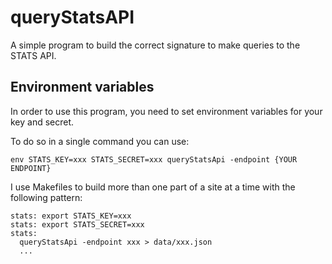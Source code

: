 # queryStatsAPI
A simple program to build the correct signature to make queries to the STATS API.

## Environment variables

In order to use this program, you need to set environment variables for your key and secret. 

To do so in a single command you can use:

```
env STATS_KEY=xxx STATS_SECRET=xxx queryStatsApi -endpoint {YOUR ENDPOINT}
```

I use Makefiles to build more than one part of a site at a time with the following pattern:

```
stats: export STATS_KEY=xxx
stats: export STATS_SECRET=xxx
stats: 
  queryStatsApi -endpoint xxx > data/xxx.json
  ...
```
